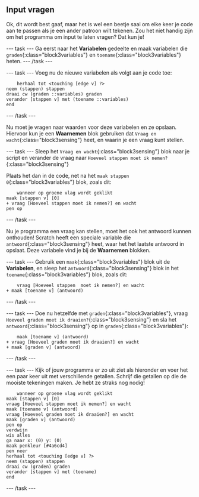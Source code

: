 ## Input vragen

Ok, dit wordt best gaaf, maar het is wel een beetje saai om elke keer je code aan te passen als je een ander patroon wilt tekenen. Zou het niet handig zijn om het programma om input te laten vragen? Dat kun je!

--- task --- Ga eerst naar het **Variabelen** gedeelte en maak variabelen die `graden`{:class="block3variables"} en `toename`{:class="block3variables"} heten. --- /task ---

--- task --- Voeg nu de nieuwe variabelen als volgt aan je code toe:

```blocks3
    herhaal tot <touching [edge v] ?>
neem (stappen) stappen
draai cw (graden ::variables) graden
verander [stappen v] met (toename ::variables)
end
```

--- /task ---

Nu moet je vragen naar waarden voor deze variabelen en ze opslaan. Hiervoor kun je een **Waarnemen** blok gebruiken dat `Vraag en wacht`{:class="block3sensing"} heet, en waarin je een vraag kunt stellen.

--- task --- Sleep het `Vraag en wacht`{:class="block3sensing"} blok naar je script en verander de vraag naar `Hoeveel stappen moet ik nemen?`{:class="block3sensing"}

Plaats het dan in de code, net na het `maak stappen 0`{:class="block3variables"} blok, zoals dit:

```blocks3
    wanneer op groene vlag wordt geklikt
maak [stappen v] [0]
+ vraag [Hoeveel stappen moet ik nemen?] en wacht
pen op
```

--- /task ---

Nu je programma een vraag kan stellen, moet het ook het antwoord kunnen onthouden! Scratch heeft een speciale variable die `antwoord`{:class="block3sensing"} heet, waar het het laatste antwoord in opslaat. Deze variabele vind je bij de **Waarnemen** blokken.

--- task --- Gebruik een `maak`{:class="block3variables"} blok uit de **Variabelen**, en sleep het `antwoord`{:class="block3sensing"} blok in het `toename`{:class="block3variables"} blok, zoals dit:

```blocks3
    vraag [Hoeveel stappen  moet ik nemen?] en wacht
+ maak [toename v] (antwoord)
```

--- /task ---

--- task --- Doe nu hetzelfde met `graden`{:class="block3variables"}, vraag `Hoeveel graden moet ik draaien?`{:class="block3sensing"} en sla het `antwoord`{:class="block3sensing"} op in `graden`{:class="block3variables"}:

```blocks3
    maak [toename v] (antwoord)
+ vraag [Hoeveel graden moet ik draaien?] en wacht
+ maak [graden v] (antwoord)
```

--- /task ---

--- task --- Kijk of jouw programma er zo uit ziet als hieronder en voer het een paar keer uit met verschillende getallen. Schrijf die getallen op die de mooiste tekeningen maken. Je hebt ze straks nog nodig!

```blocks3
    wanneer op groene vlag wordt geklikt
maak [stappen v] [0]
vraag [Hoeveel stappen moet ik nemen?] en wacht
maak [toename v] (antwoord)
vraag [Hoeveel graden moet ik draaien?] en wacht
maak [graden v] (antwoord)
pen op
verdwijn
wis alles
ga naar x: (0) y: (0)
maak penkleur [#4a6cd4]
pen neer
herhaal tot <touching [edge v] ?>
neem (stappen) stappen
draai cw (graden) graden
verander [stappen v] met (toename)
end
```

--- /task ---